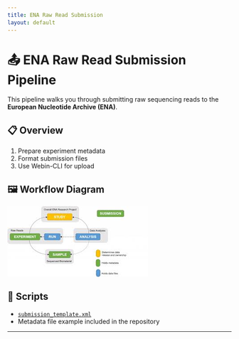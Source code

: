 ```yaml
---
title: ENA Raw Read Submission
layout: default
---
```


# 📤 ENA Raw Read Submission Pipeline

This pipeline walks you through submitting raw sequencing reads to the **European Nucleotide Archive (ENA)**.

## 📋 Overview

1. Prepare experiment metadata
2. Format submission files
3. Use Webin-CLI for upload

## 🖼️ Workflow Diagram

![ENA Pipeline Diagram](./assets/ena-diagram.jpeg)

## 🧾 Scripts

- [`submission_template.xml`](https://github.com/your-username/scripts/blob/main/submission_template.xml)
- Metadata file example included in the repository

---
